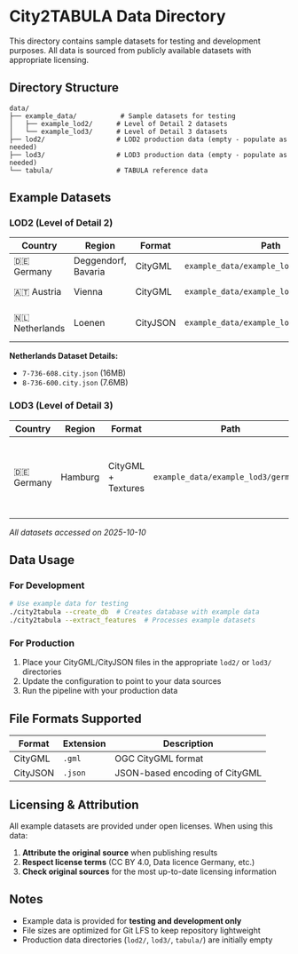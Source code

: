 # City2TABULA Data Directory

This directory contains sample datasets for testing and development purposes. All data is sourced from publicly available datasets with appropriate licensing.

## Directory Structure

```
data/
├── example_data/           # Sample datasets for testing
│   ├── example_lod2/      # Level of Detail 2 datasets
│   └── example_lod3/      # Level of Detail 3 datasets
├── lod2/                  # LOD2 production data (empty - populate as needed)
├── lod3/                  # LOD3 production data (empty - populate as needed)
└── tabula/                # TABULA reference data
```

## Example Datasets

### LOD2 (Level of Detail 2)

| Country | Region | Format | Path | Source | License |
|---------|--------|--------|------|--------|---------|
| 🇩🇪 Germany | Deggendorf, Bavaria | CityGML | `example_data/example_lod2/germany/` | [Bayerische Vermessungsverwaltung](https://geodaten.bayern.de/opengeodata/OpenDataDetail.html?pn=lod2) | [CC BY 4.0](https://creativecommons.org/licenses/by/4.0/deed.de) |
| 🇦🇹 Austria | Vienna | CityGML | `example_data/example_lod2/austria/` | [Vienna Open Government Data](https://www.wien.gv.at/downloads/ma41/dach-lod2-gml.zip) | [CC BY 4.0](https://creativecommons.org/licenses/by/4.0/deed.de) |
| 🇳🇱 Netherlands | Loenen | CityJSON | `example_data/example_lod2/netherlands/` | [3DBAG](https://3dbag.nl/en/download) (Tiles: [7-736-608.city.json](https://data.3dbag.nl/v20241216/tiles/7/736/608/7-736-608.city.json), [8-736-600.city.json](https://data.3dbag.nl/v20241216/tiles/8/736/600/8-736-600.city.json)) | [CC BY 4.0](http://creativecommons.org/licenses/by/4.0/) |

**Netherlands Dataset Details:**
- `7-736-608.city.json`  (16MB)
- `8-736-600.city.json` (7.6MB)

### LOD3 (Level of Detail 3)

| Country | Region | Format | Path | Source | License | Notes |
|---------|--------|--------|------|--------|---------|-------|
| 🇩🇪 Germany | Hamburg | CityGML + Textures | `example_data/example_lod3/germany/` | [MetaVer Geodata Portal](https://metaver.de/trefferanzeige?docuuid=B438AD57-223B-43A4-8E74-767CEC8A96D7#detail_links) | [Data licence Germany – attribution – Version 2.0](http://www.govdata.de/dl-de/by-2-0) | Includes building textures and detailed geometries |

*All datasets accessed on 2025-10-10*

## Data Usage

### For Development
```bash
# Use example data for testing
./city2tabula --create_db  # Creates database with example data
./city2tabula --extract_features  # Processes example datasets
```

### For Production
1. Place your CityGML/CityJSON files in the appropriate `lod2/` or `lod3/` directories
2. Update the configuration to point to your data sources
3. Run the pipeline with your production data

## File Formats Supported

| Format | Extension | Description |
|--------|-----------|-------------|
| CityGML | `.gml` | OGC CityGML format |
| CityJSON | `.json` | JSON-based encoding of CityGML |

## Licensing & Attribution

All example datasets are provided under open licenses. When using this data:

1. **Attribute the original source** when publishing results
2. **Respect license terms** (CC BY 4.0, Data licence Germany, etc.)
3. **Check original sources** for the most up-to-date licensing information

## Notes

- Example data is provided for **testing and development only**
- File sizes are optimized for Git LFS to keep repository lightweight
- Production data directories (`lod2/`, `lod3/`, `tabula/`) are initially empty
